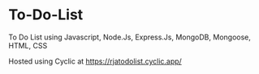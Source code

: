 # To-Do-List
To Do List using Javascript, Node.Js, Express.Js, MongoDB, Mongoose, HTML, CSS

Hosted using Cyclic at https://rjatodolist.cyclic.app/
